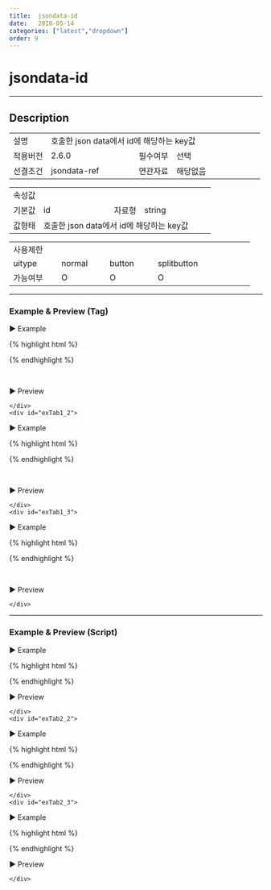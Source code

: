 ```yaml
---
title:  jsondata-id
date:   2018-05-14
categories: ["latest","dropdown"]
order: 9
---
```


jsondata-id
===

---

## Description

<table style="width:100%">
    <colgroup>
        <col width="15%"/>
        <col width="35%"/>
        <col width="15%"/>
        <col width="35%"/>
    </colgroup>
    <tr>
        <td class="tdTitle tdBg">설명</td>
        <td colspan="3">호출한 json data에서 id에 해당하는 key값</td>
    </tr>
    <tr>
        <td class="tdTitle tdBg">적용버전</td>
        <td>2.6.0</td>
        <td class="tdTitle tdBg">필수여부</td>
        <td>선택</td>
    </tr>
    <tr>
        <td class="tdTitle tdBg">선결조건</td>
        <td>jsondata-ref</td>
        <td class="tdTitle tdBg">연관자료</td>
        <td>해당없음</td>
    </tr>
</table>
<table style="width:100%">
    <colgroup>
        <col width="15%"/>
        <col width="35%"/>
        <col width="15%"/>
        <col width="35%"/>
    </colgroup>
    <tr>
        <td class="tdTitle tdBg tdCenter" colspan="4">속성값</td>
    </tr>
    <tr>
        <td class="tdTitle tdBg">기본값</td>
        <td>id</td>
        <td class="tdTitle tdBg">자료형</td>
        <td>string</td>
    </tr>
    <tr>
        <td class="tdTitle tdBg">값형태</td>
        <td colspan="3">호출한 json data에서 id에 해당하는 key값</td>
    </tr>
</table>
<table style="width:100%">
    <colgroup>
        <col width="20%"/>
        <col width="20%"/>
        <col width="20%"/>
        <col width="20%"/>
        <col width="20%"/>
    </colgroup>
    <tr>
        <td class="tdTitle tdBg tdCenter" colspan="5">사용제한</td>
    </tr>
    <tr>
        <td class="tdTitle tdBg">uitype</td>
        <td class="tdCenter">normal</td>
        <td class="tdCenter">button</td>
        <td class="tdCenter">splitbutton</td>
        <td></td>
    </tr>
    <tr>
        <td class="tdTitle tdBg">가능여부</td>
        <td class="tdBlue tdCenter">O</td>
        <td class="tdBlue tdCenter">O</td>
        <td class="tdBlue tdCenter">O</td>
        <td></td>
    </tr>
</table>

---
### Example & Preview (Tag)

<script>
    var jsondata = [
        {idKey : '1', pid : '-1', text : 'input'},
        {idKey : '1_1', pid : '1', text : 'text'},
        {idKey : '1_2', pid : '1', text : 'password'},
        {idKey : '1_1_1', pid : '1_1', text : 'init'},
        {idKey : '2', pid : '-1', text : 'picker'},
        {idKey : '3', pid : '-1', text : 'radio'},
        {idKey : '4', pid : '-1', text : 'select'}
    ];
</script>

<sbux-tabs id="exTab1" name="exTab1" uitype="normal" title-target-id-array="exTab1_1^exTab1_2^exTab1_3" title-text-array="normal(변동형)^button(변동형)^splitbutton(변동형)" is-scrollable="false">
</sbux-tabs>
<div class="tab-content">
    <div id="exTab1_1">

▶ Example

{% highlight html %}
<script>
    var jsondata = [
        {idKey : '1', pid : '-1', text : 'input'},
        {idKey : '1_1', pid : '1', text : 'text'},
        {idKey : '1_2', pid : '1', text : 'password'},
        {idKey : '1_1_1', pid : '1_1', text : 'init'},
        {idKey : '2', pid : '-1', text : 'picker'},
        {idKey : '3', pid : '-1', text : 'radio'},
        {idKey : '4', pid : '-1', text : 'select'}
    ];
</script>
<sbux-dropdown id="sbIdx1_1" name="sbTagNm1_1" uitype="normal" jsondata-ref="jsondata" text="SBUx normal dropdown" jsondata-id="idKey"></sbux-dropdown>
{% endhighlight %}


<br>

▶ Preview 

<sbux-dropdown id="sbIdx1_1" name="sbTagNm1_1" uitype="normal" jsondata-ref="jsondata" text="SBUx normal dropdown" jsondata-id="idKey"></sbux-dropdown>

    </div>
    <div id="exTab1_2">

▶ Example

{% highlight html %}
<script>
    var jsondata = [
        {idKey : '1', pid : '-1', text : 'input'},
        {idKey : '1_1', pid : '1', text : 'text'},
        {idKey : '1_2', pid : '1', text : 'password'},
        {idKey : '1_1_1', pid : '1_1', text : 'init'},
        {idKey : '2', pid : '-1', text : 'picker'},
        {idKey : '3', pid : '-1', text : 'radio'},
        {idKey : '4', pid : '-1', text : 'select'}
    ];
</script>
<sbux-dropdown id="sbIdx1_2" name="sbTagNm1_2" uitype="button" jsondata-ref="jsondata" text="SBUx button dropdown" jsondata-id="idKey"></sbux-dropdown>
{% endhighlight %}


<br>

▶ Preview 

<sbux-dropdown id="sbIdx1_2" name="sbTagNm1_2" uitype="button" jsondata-ref="jsondata" text="SBUx button dropdown" jsondata-id="idKey"></sbux-dropdown>

    </div>
    <div id="exTab1_3">

▶ Example

{% highlight html %}
<script>
    var jsondata = [
        {idKey : '1', pid : '-1', text : 'input'},
        {idKey : '1_1', pid : '1', text : 'text'},
        {idKey : '1_2', pid : '1', text : 'password'},
        {idKey : '1_1_1', pid : '1_1', text : 'init'},
        {idKey : '2', pid : '-1', text : 'picker'},
        {idKey : '3', pid : '-1', text : 'radio'},
        {idKey : '4', pid : '-1', text : 'select'}
    ];
</script>
<sbux-dropdown id="sbIdx1_3" name="sbTagNm1_3" uitype="splitbutton" jsondata-ref="jsondata" text="SBUx splitbutton dropdown" jsondata-id="idKey"></sbux-dropdown>
{% endhighlight %}


<br>

▶ Preview 

<sbux-dropdown id="sbIdx1_3" name="sbTagNm1_3" uitype="splitbutton" jsondata-ref="jsondata" text="SBUx splitbutton dropdown" jsondata-id="idKey"></sbux-dropdown>

    </div>
</div>

---
### Example & Preview (Script)

<sbux-tabs id="exTab2" name="exTab2" uitype="normal" title-target-id-array="exTab2_1^exTab2_2^exTab2_3" title-text-array="normal(변동형)^button(변동형)^splitbutton(변동형)" is-scrollable="false">
</sbux-tabs>
<div class="tab-content">
    <div id="exTab2_1">

▶ Example

{% highlight html %}
<div id="sbArea2_1"></div>
<script>
    var jsondata = [
        {idKey : '1', pid : '-1', text : 'input'},
        {idKey : '1_1', pid : '1', text : 'text'},
        {idKey : '1_2', pid : '1', text : 'password'},
        {idKey : '1_1_1', pid : '1_1', text : 'init'},
        {idKey : '2', pid : '-1', text : 'picker'},
        {idKey : '3', pid : '-1', text : 'radio'},
        {idKey : '4', pid : '-1', text : 'select'}
    ];
    $(document).ready(function(){
        $('#sbArea2_1').sbDropdown({
            name : 'sbScriptNm2_1',
            uitype : 'normal',
            jsondataRef : 'jsondata',
            text : 'SBUx normal dropdown',
            jsondataId : 'idKey'
        });
    }); 
</script>
{% endhighlight %}

<br>

▶ Preview 

<div id="sbArea2_1"></div>
<script>
    $(document).ready(function(){
        $('#sbArea2_1').sbDropdown({
            name : 'sbScriptNm2_1',
            uitype : 'normal',
            jsondataRef : 'jsondata',
            text : 'SBUx normal dropdown',
            jsondataId : 'idKey'
        });
    }); 
</script>

    </div>
    <div id="exTab2_2">

▶ Example

{% highlight html %}
<div id="sbArea2_2"></div>
<script>
    var jsondata = [
        {idKey : '1', pid : '-1', text : 'input'},
        {idKey : '1_1', pid : '1', text : 'text'},
        {idKey : '1_2', pid : '1', text : 'password'},
        {idKey : '1_1_1', pid : '1_1', text : 'init'},
        {idKey : '2', pid : '-1', text : 'picker'},
        {idKey : '3', pid : '-1', text : 'radio'},
        {idKey : '4', pid : '-1', text : 'select'}
    ];
    $(document).ready(function(){
        $('#sbArea2_2').sbDropdown({
            name : 'sbScriptNm2_2',
            uitype : 'button',
            jsondataRef : 'jsondata',
            text : 'SBUx button dropdown',
            jsondataId : 'idKey'
        });
    }); 
</script>
{% endhighlight %}

<br>

▶ Preview 

<div id="sbArea2_2"></div>
<script>
    $(document).ready(function(){
        $('#sbArea2_2').sbDropdown({
            name : 'sbScriptNm2_2',
            uitype : 'button',
            jsondataRef : 'jsondata',
            text : 'SBUx button dropdown',
            jsondataId : 'idKey'
        });
    }); 
</script>

    </div>
    <div id="exTab2_3">

▶ Example

{% highlight html %}
<div id="sbArea2_3"></div>
<script>
    var jsondata = [
        {idKey : '1', pid : '-1', text : 'input'},
        {idKey : '1_1', pid : '1', text : 'text'},
        {idKey : '1_2', pid : '1', text : 'password'},
        {idKey : '1_1_1', pid : '1_1', text : 'init'},
        {idKey : '2', pid : '-1', text : 'picker'},
        {idKey : '3', pid : '-1', text : 'radio'},
        {idKey : '4', pid : '-1', text : 'select'}
    ];
    $(document).ready(function(){
        $('#sbArea2_3').sbDropdown({
            name : 'sbScriptNm2_3',
            uitype : 'splitbutton',
            jsondataRef : 'jsondata',
            text : 'SBUx splitbutton dropdown',
            jsondataId : 'idKey'
        });
    }); 
</script>
{% endhighlight %}

<br>

▶ Preview 

<div id="sbArea2_3"></div>
<script>
    $(document).ready(function(){
        $('#sbArea2_3').sbDropdown({
            name : 'sbScriptNm2_3',
            uitype : 'splitbutton',
            jsondataRef : 'jsondata',
            text : 'SBUx splitbutton dropdown',
            jsondataId : 'idKey'
        });
    }); 
</script>

    </div>
</div>